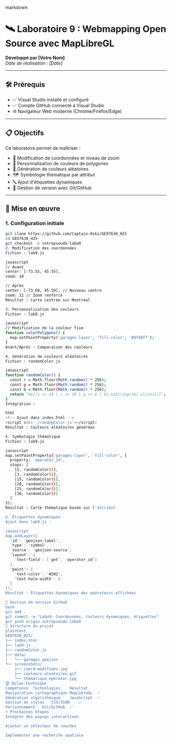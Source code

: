 markdown
# 🛰 Laboratoire 9 : Webmapping Open Source avec MapLibreGL

**Développé par [Votre Nom]**  
*Date de réalisation : [Date]*

---

## 🛠 Prérequis
- ✅ Visual Studio installé et configuré
- ✅ Compte GitHub connecté à Visual Studio
- 🌐 Navigateur Web moderne (Chrome/Firefox/Edge)

---

## 📋 Objectifs
Ce laboratoire permet de maîtriser :
- 🎯 Modification de coordonnées et niveau de zoom
- 🎨 Personnalisation de couleurs de polygones
- 🌈 Génération de couleurs aléatoires
- 🗺 Symbologie thématique par attribut
- 🔤 Ajout d'étiquettes dynamiques
- 📌 Gestion de version avec Git/GitHub

---

## 🚀 Mise en œuvre

### 1. Configuration initiale
```bash
git clone https://github.com/Captain-Oski/GEO7630_H25
cd GEO7630_H25
git checkout -b votrepseudo-labo9
2. Modification des coordonnées
Fichier : lab9.js

javascript
// Avant
center: [-73.55, 45.55], 
zoom: 10

// Après
center: [-73.60, 45.50], // Nouveau centre
zoom: 12 // Zoom renforcé
Résultat : Carte centrée sur Montréal

3. Personnalisation des couleurs
Fichier : lab9.js

javascript
// Modification de la couleur fixe
function colorPolygons() {
  map.setPaintProperty('garages-layer', 'fill-color', '#9f40ff');
}
Avant/Après : Comparaison des couleurs

4. Génération de couleurs aléatoires
Fichier : randomColor.js

javascript
function randomColor() {
  const r = Math.floor(Math.random() * 256);
  const g = Math.floor(Math.random() * 256);
  const b = Math.floor(Math.random() * 256);
  return `#${(1 << 24 | r << 16 | g << 8 | b).toString(16).slice(1)}`;
}
Intégration :

html
<!-- Ajout dans index.html -->
<script src='./randomColor.js'></script>
Résultat : Couleurs aléatoires générées

5. Symbologie thématique
Fichier : lab9.js

javascript
map.setPaintProperty('garages-layer', 'fill-color', {
  property: 'operator_id',
  stops: [
    [2, randomColor()],
    [3, randomColor()],
    [15, randomColor()],
    [20, randomColor()],
    [25, randomColor()],
    [30, randomColor()]
  ]
});
Résultat : Carte thématique basée sur l'attribut

6. Étiquettes dynamiques
Ajout dans lab9.js :

javascript
map.addLayer({
  'id': 'geojson-label',
  'type': 'symbol',
  'source': 'geojson-source',
  'layout': {
    'text-field': ['get', 'operator_id']
  },
  'paint': {
    'text-color': '#202',
    'text-halo-width': 2
  }
});
Résultat : Étiquettes dynamiques des opérateurs affichées

🔄 Gestion de version GitHub
bash
git add .
git commit -m "Labo9: Coordonnées, couleurs dynamiques, étiquettes"
git push origin votrepseudo-labo9
📂 Structure du projet
plaintext
GEO7630_H25/
├── index.html
├── lab9.js
├── randomColor.js
├── data/
│   └── garages.geojson
└── screenshots/
    ├── coord-modifiees.jpg
    ├── couleurs-aleatoires.gif
    └── thematique-operator.jpg
🏆 Bilan technique
Compétence	Technologies	Résultat
Manipulation cartographique	MapLibreGL	✅
Génération algorithmique	JavaScript	✅
Gestion de styles	CSS/JSON	✅
Versionnement	Git/GitHub	✅
➡️ Prochaines étapes
Intégrer des popups interactives

Ajouter un sélecteur de couches

Implémenter une recherche spatiale